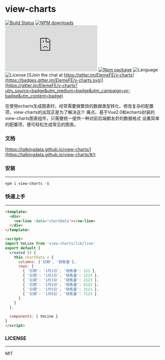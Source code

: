 # view-charts

[![Build Status](https://travis-ci.org/ElemeFE/v-charts.svg?branch=master)](https://travis-ci.org/ElemeFE/v-charts)
[![NPM downloads](http://img.shields.io/npm/dm/v-charts.svg)](https://npmjs.org/package/v-charts)
![JS gzip size](http://img.badgesize.io/https://unpkg.com/v-charts/lib/index.js?compression=gzip&label=gzip%20size:%20JS)
[![Npm package](https://img.shields.io/npm/v/v-charts.svg)](https://www.npmjs.org/package/v-charts)
![Language](https://img.shields.io/badge/language-javascript-yellow.svg)
![License](https://img.shields.io/badge/license-MIT-000000.svg)
[![Join the chat at https://gitter.im/ElemeFE/v-charts](https://badges.gitter.im/ElemeFE/v-charts.svg)](https://gitter.im/ElemeFE/v-charts?utm_source=badge&utm_medium=badge&utm_campaign=pr-badge&utm_content=badge)

在使用echarts生成图表时，经常需要做繁琐的数据类型转化、修改复杂的配置项，view-charts的出现正是为了解决这个
痛点。基于Vue2.0和echarts封装的view-charts图表组件，只需要统一提供一种对前后端都友好的数据格式
设置简单的配置项，便可轻松生成常见的图表。

### 文档

[https://talkingdata.github.io/view-charts/](https://talkingdata.github.io/view-charts/#/)

### 安装
---

```
npm i view-charts -S
```

### 快速上手
---

```html
<template>
  <div>
    <ve-line :data="chartData"></ve-line>
  </div>
</template>

<script>
import VeLine from 'view-charts/lib/line'
export default {
  created () {
    this.chartData = {
      columns: ['日期', '销售量'],
      rows: [
        { '日期': '1月1日', '销售量': 123 },
        { '日期': '1月2日', '销售量': 1223 },
        { '日期': '1月3日', '销售量': 2123 },
        { '日期': '1月4日', '销售量': 4123 },
        { '日期': '1月5日', '销售量': 3123 },
        { '日期': '1月6日', '销售量': 7123 }
      ]
    }
  },

  components: { VeLine }
}
</script>
```

### LICENSE
---

MIT
